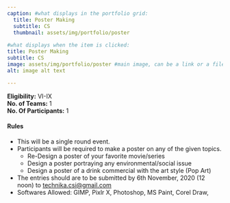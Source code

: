 ```yaml
---
caption: #what displays in the portfolio grid:
  title: Poster Making
  subtitle: CS
  thumbnail: assets/img/portfolio/poster
  
#what displays when the item is clicked:
title: Poster Making
subtitle: CS
image: assets/img/portfolio/poster #main image, can be a link or a file in assets/img/portfolio
alt: image alt text

---
```

**Eligibility:** VI-IX\
**No. of Teams:** 1\
**No. Of Participants:** 1
 
#### Rules 
- This will be a single round event. 
- Participants will be required to make a poster on any of the given topics. 
    * Re-Design a poster of your favorite movie/series 
    * Design a poster portraying any environmental/social issue 
    * Design a poster of a drink commercial with the art style (Pop Art) 
- The entries should are to be submitted by 6th November, 2020 (12 noon) 
to technika.csi@gmail.com 
- Softwares Allowed: GIMP, Pixlr X, Photoshop, MS Paint, Corel Draw,
